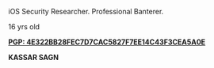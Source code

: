 iOS Security Researcher. Professional Banterer.

16 yrs old

[**PGP: 4E322BB28FEC7D7CAC5827F7EE14C43F3CEA5A0E**](https://keybase.io/tjkr0wn/pgp_keys.asc)

__KASSAR SAGN__
